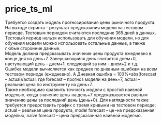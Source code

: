 # price_ts_ml
Требуется создать модель прогнозирования цены рыночного продукта.
На выходе скрипта - результат предсказания модели на тестовом периоде. Тестовым периодом считаются последние 365 дней в данных. Тестовый период нельзя использовать для обучения модели, но для обучения  модели можно использовать остальные данные, а также любые сторонние данные.<br>
Модель должна предсказывать значение цены продукта ежедневно в конце дня на день+7. Завершающийся день считается днем+0, наступающий день - днем+1, следующий за ним - днем+2 и т.д.<br>
Ошибка модели вычисляется как среднее по дневным ошибкам на всем тестовом периоде (ежедневно). А Дневная ошибка = 100%*abs(forecast – actual)/actual, где forecast – прогноз модели на день+7, actual – реальная цена по инструменту на день+7.<br>
Также необходимо сравнить точность модели с простой наивной моделью, когда значение цены на день+7 предсказывается  равным значению цены за последний день (день+0). Для наглядности также требуется предоставить график с тремя кривыми на тестовом периоде: actual – реальная цена продукта, model forecast – це¬на предсказанная моделью, naïve forecast – цена предсказанная наивной моделью.
